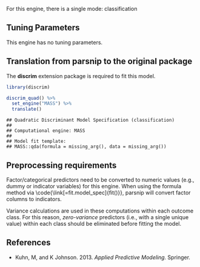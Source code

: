 


For this engine, there is a single mode: classification

## Tuning Parameters

This engine has no tuning parameters. 

## Translation from parsnip to the original package

The **discrim** extension package is required to fit this model.


```r
library(discrim)

discrim_quad() %>% 
  set_engine("MASS") %>% 
  translate()
```

```
## Quadratic Discriminant Model Specification (classification)
## 
## Computational engine: MASS 
## 
## Model fit template:
## MASS::qda(formula = missing_arg(), data = missing_arg())
```

## Preprocessing requirements


Factor/categorical predictors need to be converted to numeric values (e.g., dummy or indicator variables) for this engine. When using the formula method via \\code{\\link[=fit.model_spec]{fit()}}, parsnip will convert factor columns to indicators.


Variance calculations are used in these computations within each outcome class. For this reason,  _zero-variance_ predictors (i.e., with a single unique value) within each class should be eliminated before fitting the model. 



## References

 - Kuhn, M, and K Johnson. 2013. _Applied Predictive Modeling_. Springer.
